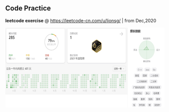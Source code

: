 ## Code Practice

**leetcode exercise** @ https://leetcode-cn.com/u/lionsg/ | from Dec,2020 

<img align='middle' src="Leetcode.jpg" width="600" height="252"> 
